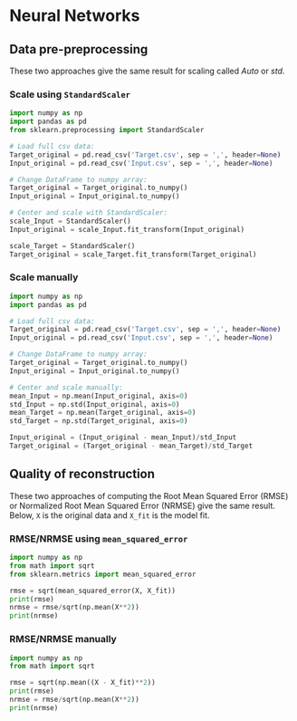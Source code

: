 # Neural Networks

## Data pre-preprocessing

These two approaches give the same result for scaling called *Auto* or *std*.

### Scale using `StandardScaler`

```Python
import numpy as np
import pandas as pd
from sklearn.preprocessing import StandardScaler

# Load full csv data:
Target_original = pd.read_csv('Target.csv', sep = ',', header=None)
Input_original = pd.read_csv('Input.csv', sep = ',', header=None)

# Change DataFrame to numpy array:
Target_original = Target_original.to_numpy()
Input_original = Input_original.to_numpy()

# Center and scale with StandardScaler:
scale_Input = StandardScaler()
Input_original = scale_Input.fit_transform(Input_original)

scale_Target = StandardScaler()
Target_original = scale_Target.fit_transform(Target_original)
```

### Scale manually

```Python
import numpy as np
import pandas as pd

# Load full csv data:
Target_original = pd.read_csv('Target.csv', sep = ',', header=None)
Input_original = pd.read_csv('Input.csv', sep = ',', header=None)

# Change DataFrame to numpy array:
Target_original = Target_original.to_numpy()
Input_original = Input_original.to_numpy()

# Center and scale manually:
mean_Input = np.mean(Input_original, axis=0)
std_Input = np.std(Input_original, axis=0)
mean_Target = np.mean(Target_original, axis=0)
std_Target = np.std(Target_original, axis=0)

Input_original = (Input_original - mean_Input)/std_Input
Target_original = (Target_original - mean_Target)/std_Target
```

## Quality of reconstruction

These two approaches of computing the Root Mean Squared Error (RMSE) or Normalized Root Mean Squared Error (NRMSE) give the same result. Below, `X` is the original data and `X_fit` is the model fit.

### RMSE/NRMSE using `mean_squared_error`

```Python
import numpy as np
from math import sqrt
from sklearn.metrics import mean_squared_error

rmse = sqrt(mean_squared_error(X, X_fit))
print(rmse)
nrmse = rmse/sqrt(np.mean(X**2))
print(nrmse)
```

### RMSE/NRMSE manually
```Python
import numpy as np
from math import sqrt

rmse = sqrt(np.mean((X - X_fit)**2))
print(rmse)
nrmse = rmse/sqrt(np.mean(X**2))
print(nrmse)
```
